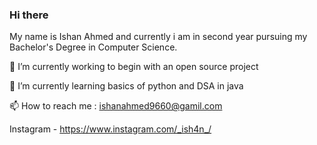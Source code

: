 ### Hi there 

My name is Ishan Ahmed and currently i am in second year pursuing my Bachelor's Degree in Computer Science.

🔭 I’m currently working to begin with an open source project

🌱 I’m currently learning basics of python and DSA in java   

📫 How to reach me : ishanahmed9660@gamil.com

   Instagram - https://www.instagram.com/_ish4n_/
   



<!--
**Ishanahmed07/Ishanahmed07** is a ✨ _special_ ✨ repository because its `README.md` (this file) appears on your GitHub profile.

Here are some ideas to get you started:

- 🔭 I’m currently working on ...
- 🌱 I’m currently learning ...
- 👯 I’m looking to collaborate on ...
- 🤔 I’m looking for help with ...
- 💬 Ask me about ...
- 📫 How to reach me: ...
- 😄 Pronouns: ...
- ⚡ Fun fact: ...
-->

